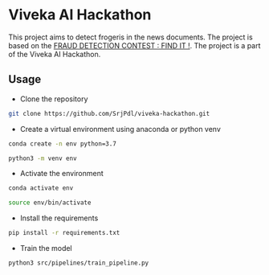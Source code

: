 # Viveka AI Hackathon
This project aims to detect frogeris in the news documents. The project is based on the [FRAUD DETECTION CONTEST : FIND IT !](http://findit.univ-lr.fr/). The project is a part of the Viveka AI Hackathon.

## Usage
- Clone the repository
```bash
git clone https://github.com/SrjPdl/viveka-hackathon.git
```
- Create a virtual environment using anaconda or python venv
```bash
conda create -n env python=3.7
```
```bash
python3 -m venv env
```
- Activate the environment
```bash
conda activate env
```
```bash
source env/bin/activate
```
- Install the requirements
```bash
pip install -r requirements.txt
```
- Train the model
```bash
python3 src/pipelines/train_pipeline.py
```